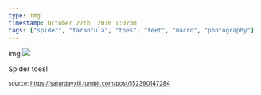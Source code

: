 ```yaml
---
type: img
timestamp: October 27th, 2016 1:07pm
tags: ["spider", "tarantula", "toes", "feet", "macro", "photography"]
---
```

img
<img src="https://saturdayxiii.github.io/media/152390147284.jpg"/>
                                                                                          
Spider toes!
 
                                    
                
                
                
                
                                
<small>source: https://saturdayxiii.tumblr.com/post/152390147284</small>